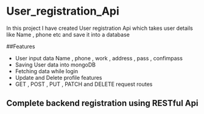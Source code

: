 # User_registration_Api
In this project I have created User registration Api which takes user details like Name , phone etc and save it into a database 

##Features

- User input data Name , phone , work  , address , pass , confimpass
- Saving User data into mongoDB 
- Fetching data while login 
- Update and Delete profile features
- GET , POST , PUT , PATCH  and DELETE request routes

## Complete backend registration using RESTful Api 
